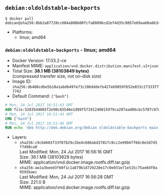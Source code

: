 ## `debian:oldoldstable-backports`

```console
$ docker pull debian@sha256:8bb2a87720cc684a808b00fcfa80896cd2ef4d35c0057e69aa60a66342fd04a2
```

-	Platforms:
	-	linux; amd64

### `debian:oldoldstable-backports` - linux; amd64

-	Docker Version: 17.03.2-ce
-	Manifest MIME: `application/vnd.docker.distribution.manifest.v2+json`
-	Total Size: **38.1 MB (38103849 bytes)**  
	(compressed transfer size, not on-disk size)
-	Image ID: `sha256:db488cdbe5b10a1abdb497e73c106dddefe427e69859f652e833c27333f77742`
-	Default Command: `["bash"]`

```dockerfile
# Mon, 24 Jul 2017 16:51:43 GMT
ADD file:5203544065f2e90c65546e1d99f57191240815979ca207aad06cbc5707c97dac in / 
# Mon, 24 Jul 2017 16:51:43 GMT
CMD ["bash"]
# Mon, 24 Jul 2017 16:51:46 GMT
RUN echo 'deb http://deb.debian.org/debian oldoldstable-backports main' > /etc/apt/sources.list.d/backports.list
```

-	Layers:
	-	`sha256:c9cb4603f33f07b29c2be4c686abd3781fc0cc2e99b6ff66c8e3d7d5f7498ca0`  
		Last Modified: Mon, 24 Jul 2017 16:56:16 GMT  
		Size: 38.1 MB (38103628 bytes)  
		MIME: application/vnd.docker.image.rootfs.diff.tar.gzip
	-	`sha256:ae2a3beed3f60f1c1a879b1d729220e17c0e031e71e515c75ae84f0a9593baec`  
		Last Modified: Mon, 24 Jul 2017 16:56:28 GMT  
		Size: 221.0 B  
		MIME: application/vnd.docker.image.rootfs.diff.tar.gzip
